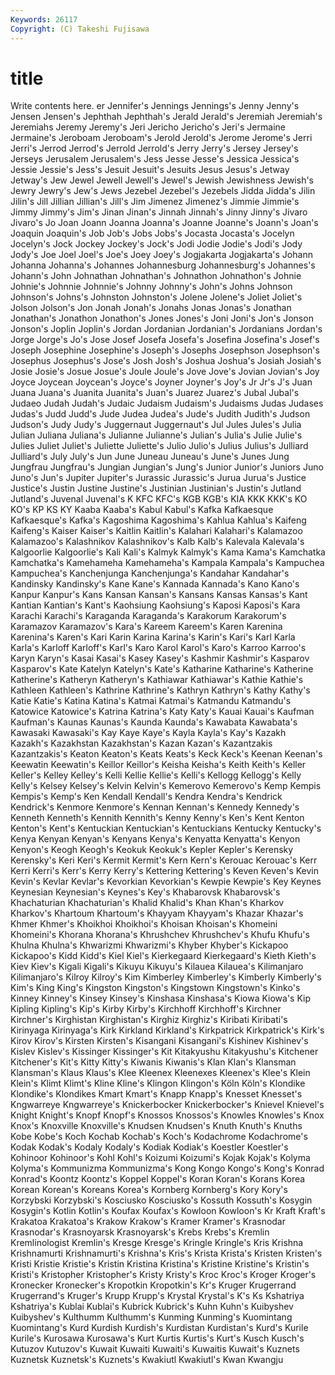 ```yaml
---
Keywords: 26117 
Copyright: (C) Takeshi Fujisawa
---
```


# title

Write contents here.
er Jennifer's Jennings
Jennings's Jenny Jenny's Jensen Jensen's Jephthah Jephthah's Jerald Jerald's Jeremiah
Jeremiah's Jeremiahs Jeremy Jeremy's Jeri Jericho Jericho's Jeri's Jermaine Jermaine's
Jeroboam Jeroboam's Jerold Jerold's Jerome Jerome's Jerri Jerri's Jerrod Jerrod's
Jerrold Jerrold's Jerry Jerry's Jersey Jersey's Jerseys Jerusalem Jerusalem's Jess
Jesse Jesse's Jessica Jessica's Jessie Jessie's Jess's Jesuit Jesuit's Jesuits
Jesus Jesus's Jetway Jetway's Jew Jewel Jewell Jewell's Jewel's Jewish
Jewishness Jewish's Jewry Jewry's Jew's Jews Jezebel Jezebel's Jezebels Jidda
Jidda's Jilin Jilin's Jill Jillian Jillian's Jill's Jim Jimenez Jimenez's
Jimmie Jimmie's Jimmy Jimmy's Jim's Jinan Jinan's Jinnah Jinnah's Jinny
Jinny's Jivaro Jivaro's Jo Joan Joann Joanna Joanna's Joanne Joanne's
Joann's Joan's Joaquin Joaquin's Job Job's Jobs Jobs's Jocasta Jocasta's
Jocelyn Jocelyn's Jock Jockey Jockey's Jock's Jodi Jodie Jodie's Jodi's
Jody Jody's Joe Joel Joel's Joe's Joey Joey's Jogjakarta Jogjakarta's
Johann Johanna Johanna's Johannes Johannesburg Johannesburg's Johannes's Johann's John Johnathan
Johnathan's Johnathon Johnathon's Johnie Johnie's Johnnie Johnnie's Johnny Johnny's John's
Johns Johnson Johnson's Johns's Johnston Johnston's Jolene Jolene's Joliet Joliet's
Jolson Jolson's Jon Jonah Jonah's Jonahs Jonas Jonas's Jonathan Jonathan's
Jonathon Jonathon's Jones Jones's Joni Joni's Jon's Jonson Jonson's Joplin
Joplin's Jordan Jordanian Jordanian's Jordanians Jordan's Jorge Jorge's Jo's Jose
Josef Josefa Josefa's Josefina Josefina's Josef's Joseph Josephine Josephine's Joseph's
Josephs Josephson Josephson's Josephus Josephus's Jose's Josh Josh's Joshua Joshua's
Josiah Josiah's Josie Josie's Josue Josue's Joule Joule's Jove Jove's
Jovian Jovian's Joy Joyce Joycean Joycean's Joyce's Joyner Joyner's Joy's
Jr Jr's J's Juan Juana Juana's Juanita Juanita's Juan's Juarez
Juarez's Jubal Jubal's Judaeo Judah Judah's Judaic Judaism Judaism's Judaisms
Judas Judases Judas's Judd Judd's Jude Judea Judea's Jude's Judith
Judith's Judson Judson's Judy Judy's Juggernaut Juggernaut's Jul Jules Jules's
Julia Julian Juliana Juliana's Julianne Julianne's Julian's Julia's Julie Julie's
Julies Juliet Juliet's Juliette Juliette's Julio Julio's Julius Julius's Julliard
Julliard's July July's Jun June Juneau Juneau's June's Junes Jung
Jungfrau Jungfrau's Jungian Jungian's Jung's Junior Junior's Juniors Juno Juno's
Jun's Jupiter Jupiter's Jurassic Jurassic's Jurua Jurua's Justice Justice's Justin
Justine Justine's Justinian Justinian's Justin's Jutland Jutland's Juvenal Juvenal's K
KFC KFC's KGB KGB's KIA KKK KKK's KO KO's KP
KS KY Kaaba Kaaba's Kabul Kabul's Kafka Kafkaesque Kafkaesque's Kafka's
Kagoshima Kagoshima's Kahlua Kahlua's Kaifeng Kaifeng's Kaiser Kaiser's Kaitlin Kaitlin's
Kalahari Kalahari's Kalamazoo Kalamazoo's Kalashnikov Kalashnikov's Kalb Kalb's Kalevala Kalevala's
Kalgoorlie Kalgoorlie's Kali Kali's Kalmyk Kalmyk's Kama Kama's Kamchatka Kamchatka's
Kamehameha Kamehameha's Kampala Kampala's Kampuchea Kampuchea's Kanchenjunga Kanchenjunga's Kandahar Kandahar's
Kandinsky Kandinsky's Kane Kane's Kannada Kannada's Kano Kano's Kanpur Kanpur's
Kans Kansan Kansan's Kansans Kansas Kansas's Kant Kantian Kantian's Kant's
Kaohsiung Kaohsiung's Kaposi Kaposi's Kara Karachi Karachi's Karaganda Karaganda's Karakorum
Karakorum's Karamazov Karamazov's Kara's Kareem Kareem's Karen Karenina Karenina's Karen's
Kari Karin Karina Karina's Karin's Kari's Karl Karla Karla's Karloff
Karloff's Karl's Karo Karol Karol's Karo's Karroo Karroo's Karyn Karyn's
Kasai Kasai's Kasey Kasey's Kashmir Kashmir's Kasparov Kasparov's Kate Katelyn
Katelyn's Kate's Katharine Katharine's Katherine Katherine's Katheryn Katheryn's Kathiawar Kathiawar's
Kathie Kathie's Kathleen Kathleen's Kathrine Kathrine's Kathryn Kathryn's Kathy Kathy's
Katie Katie's Katina Katina's Katmai Katmai's Katmandu Katmandu's Katowice Katowice's
Katrina Katrina's Katy Katy's Kauai Kauai's Kaufman Kaufman's Kaunas Kaunas's
Kaunda Kaunda's Kawabata Kawabata's Kawasaki Kawasaki's Kay Kaye Kaye's Kayla
Kayla's Kay's Kazakh Kazakh's Kazakhstan Kazakhstan's Kazan Kazan's Kazantzakis Kazantzakis's
Keaton Keaton's Keats Keats's Keck Keck's Keenan Keenan's Keewatin Keewatin's
Keillor Keillor's Keisha Keisha's Keith Keith's Keller Keller's Kelley Kelley's
Kelli Kellie Kellie's Kelli's Kellogg Kellogg's Kelly Kelly's Kelsey Kelsey's
Kelvin Kelvin's Kemerovo Kemerovo's Kemp Kempis Kempis's Kemp's Ken Kendall
Kendall's Kendra Kendra's Kendrick Kendrick's Kenmore Kenmore's Kennan Kennan's Kennedy
Kennedy's Kenneth Kenneth's Kennith Kennith's Kenny Kenny's Ken's Kent Kenton
Kenton's Kent's Kentuckian Kentuckian's Kentuckians Kentucky Kentucky's Kenya Kenyan Kenyan's
Kenyans Kenya's Kenyatta Kenyatta's Kenyon Kenyon's Keogh Keogh's Keokuk Keokuk's
Kepler Kepler's Kerensky Kerensky's Keri Keri's Kermit Kermit's Kern Kern's
Kerouac Kerouac's Kerr Kerri Kerri's Kerr's Kerry Kerry's Kettering Kettering's
Keven Keven's Kevin Kevin's Kevlar Kevlar's Kevorkian Kevorkian's Kewpie Kewpie's
Key Keynes Keynesian Keynesian's Keynes's Key's Khabarovsk Khabarovsk's Khachaturian Khachaturian's
Khalid Khalid's Khan Khan's Kharkov Kharkov's Khartoum Khartoum's Khayyam Khayyam's
Khazar Khazar's Khmer Khmer's Khoikhoi Khoikhoi's Khoisan Khoisan's Khomeini Khomeini's
Khorana Khorana's Khrushchev Khrushchev's Khufu Khufu's Khulna Khulna's Khwarizmi Khwarizmi's
Khyber Khyber's Kickapoo Kickapoo's Kidd Kidd's Kiel Kiel's Kierkegaard Kierkegaard's
Kieth Kieth's Kiev Kiev's Kigali Kigali's Kikuyu Kikuyu's Kilauea Kilauea's
Kilimanjaro Kilimanjaro's Kilroy Kilroy's Kim Kimberley Kimberley's Kimberly Kimberly's Kim's
King King's Kingston Kingston's Kingstown Kingstown's Kinko's Kinney Kinney's Kinsey
Kinsey's Kinshasa Kinshasa's Kiowa Kiowa's Kip Kipling Kipling's Kip's Kirby
Kirby's Kirchhoff Kirchhoff's Kirchner Kirchner's Kirghistan Kirghistan's Kirghiz Kirghiz's Kiribati
Kiribati's Kirinyaga Kirinyaga's Kirk Kirkland Kirkland's Kirkpatrick Kirkpatrick's Kirk's Kirov
Kirov's Kirsten Kirsten's Kisangani Kisangani's Kishinev Kishinev's Kislev Kislev's Kissinger
Kissinger's Kit Kitakyushu Kitakyushu's Kitchener Kitchener's Kit's Kitty Kitty's Kiwanis
Kiwanis's Klan Klan's Klansman Klansman's Klaus Klaus's Klee Kleenex Kleenexes
Kleenex's Klee's Klein Klein's Klimt Klimt's Kline Kline's Klingon Klingon's
Köln Köln's Klondike Klondike's Klondikes Kmart Kmart's Knapp Knapp's Knesset
Knesset's Kngwarreye Kngwarreye's Knickerbocker Knickerbocker's Knievel Knievel's Knight Knight's Knopf
Knopf's Knossos Knossos's Knowles Knowles's Knox Knox's Knoxville Knoxville's Knudsen
Knudsen's Knuth Knuth's Knuths Kobe Kobe's Koch Kochab Kochab's Koch's
Kodachrome Kodachrome's Kodak Kodak's Kodaly Kodaly's Kodiak Kodiak's Koestler Koestler's
Kohinoor Kohinoor's Kohl Kohl's Koizumi Koizumi's Kojak Kojak's Kolyma Kolyma's
Kommunizma Kommunizma's Kong Kongo Kongo's Kong's Konrad Konrad's Koontz Koontz's
Koppel Koppel's Koran Koran's Korans Korea Korean Korean's Koreans Korea's
Kornberg Kornberg's Kory Kory's Korzybski Korzybski's Kosciusko Kosciusko's Kossuth Kossuth's
Kosygin Kosygin's Kotlin Kotlin's Koufax Koufax's Kowloon Kowloon's Kr Kraft
Kraft's Krakatoa Krakatoa's Krakow Krakow's Kramer Kramer's Krasnodar Krasnodar's Krasnoyarsk
Krasnoyarsk's Krebs Krebs's Kremlin Kremlinologist Kremlin's Kresge Kresge's Kringle Kringle's
Kris Krishna Krishnamurti Krishnamurti's Krishna's Kris's Krista Krista's Kristen Kristen's
Kristi Kristie Kristie's Kristin Kristina Kristina's Kristine Kristine's Kristin's Kristi's
Kristopher Kristopher's Kristy Kristy's Kroc Kroc's Kroger Kroger's Kronecker Kronecker's
Kropotkin Kropotkin's Kr's Kruger Krugerrand Krugerrand's Kruger's Krupp Krupp's Krystal
Krystal's K's Ks Kshatriya Kshatriya's Kublai Kublai's Kubrick Kubrick's Kuhn
Kuhn's Kuibyshev Kuibyshev's Kulthumm Kulthumm's Kunming Kunming's Kuomintang Kuomintang's Kurd
Kurdish Kurdish's Kurdistan Kurdistan's Kurd's Kurile Kurile's Kurosawa Kurosawa's Kurt
Kurtis Kurtis's Kurt's Kusch Kusch's Kutuzov Kutuzov's Kuwait Kuwaiti Kuwaiti's
Kuwaitis Kuwait's Kuznets Kuznetsk Kuznetsk's Kuznets's Kwakiutl Kwakiutl's Kwan Kwangju
